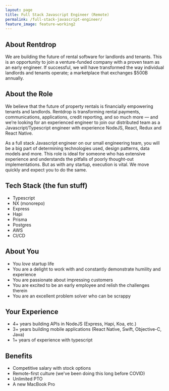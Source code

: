 ```yaml
---
layout: page
title: Full Stack Javascript Engineer (Remote)
permalink: /full-stack-javascript-engineer/
feature_image: feature-working2
---
```


## About Rentdrop
We are building the future of rental software for landlords and tenants. This is an opportunity to join a venture-funded company with a proven team as an early engineer. If successful, we will have transformed the way individual landlords and tenants operate; a marketplace that exchanges $500B annually.

## About the Role
We believe that the future of property rentals is financially empowering tenants and landlords. Rentdrop is transforming rental payments, communications, applications, credit reporting, and so much more — and we’re looking for an experienced engineer to join our distributed team as a Javascript/Typescript engineer with experience NodeJS, React, Redux and React Native.

As a full stack Javascript engineer on our small engineering team, you will be a big part of determining technologies used, design patterns, data models and more. This role is ideal for someone who has extensive experience and understands the pitfalls of poorly thought-out implementations. But as with any startup, execution is vital. We move quickly and expect you to do the same.

## Tech Stack (the fun stuff)
- Typescript
- NX (monorepo)
- Express
- Hapi
- Prisma
- Postgres
- AWS
- CI/CD

## About You
- You _love_ startup life
- You are a delight to work with and constantly demonstrate humility and experience
- You are passionate about impressing customers
- You are excited to be an early employee and relish the challenges therein
- You are an excellent problem solver who can be scrappy

## Your Experience
- 4+ years building APIs in NodeJS (Express, Hapi, Koa, etc.)
- 3+ years building mobile applications (React Native, Swift, Objective-C, Java)
- 1+ years of experience with typescript

## Benefits
- Competitive salary with stock options
- Remote-first culture (we've been doing this long before COVID)
- Unlimited PTO
- A new MacBook Pro

<div id="gac-widget"></div>
<script>
	(function(w,d,t,g){GAC=w.GAC||function(){GAC.callMethod?GAC.callMethod.apply(GAC,arguments):(GAC.q=w.GAC.q||[]).push(arguments);};
	GAC.q=[];g=d.createElement(t);s=d.getElementsByTagName(t)[0];g.src='https://grabacoffee.io/sdk.min.js';g.async=true;
	s.parentNode.insertBefore(g, s);})(window, document, 'script');

	GAC('init', { company: 'Rentdrop', selector: 'gac-widget', employee: 'nick' });
</script>
